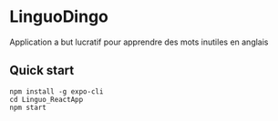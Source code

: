 # LinguoDingo

Application a but lucratif pour apprendre des mots inutiles en anglais

## Quick start

```console
npm install -g expo-cli
cd Linguo_ReactApp
npm start
```
